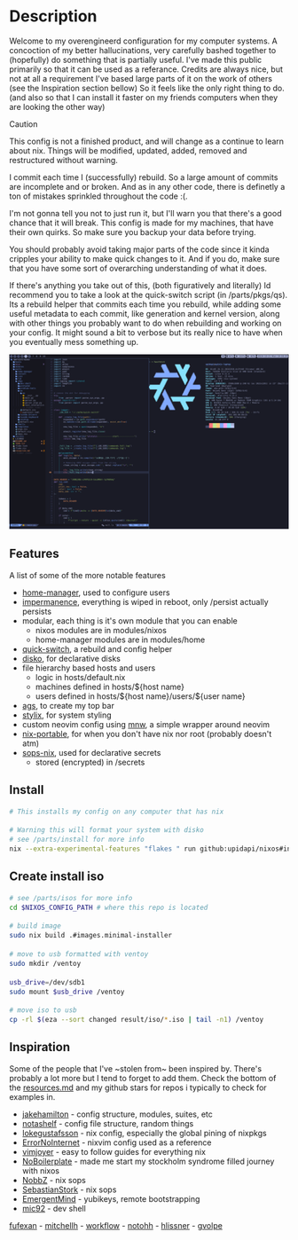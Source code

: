 # Description

Welcome to my overengineerd configuration for my computer systems. A concoction
of my better hallucinations, very carefully bashed together to (hopefully) do
something that is partially useful. I've made this public primarily so that it
can be used as a referance. Credits are always nice, but not at all a requirement
I've based large parts of it on the work of others (see the Inspiration section
bellow) So it feels like the only right thing to do. (and also so that I can
install it faster on my friends computers when they are looking the other way)

<!----------------------this comment is 80 characters wide--------------------->

> [!CAUTION]
> This config is not a finished product, and will change as a continue to learn
> about nix. Things will be modified, updated, added, removed and restructured
> without warning.
>
> I commit each time I (successfully) rebuild. So a large amount of commits are
> incomplete and or broken. And as in any other code, there is definetly a ton
> of mistakes sprinkled throughout the code :(.
>
> I'm not gonna tell you not to just run it, but I'll warn you that there's a
> good chance that it will break. This config is made for my machines, that have
> their own quirks. So make sure you backup your data before trying.
>
> You should probably avoid taking major parts of the code since it kinda
> cripples your ability to make quick changes to it. And if you do, make
> sure that you have some sort of overarching understanding of what it does.

<!----------------------this comment is 80 characters wide--------------------->

If there's anything you take out of this, (both figuratively and literally)
Id recommend you to take a look at the quick-switch script (in /parts/pkgs/qs).
Its a rebuild helper that commits each time you rebuild, while adding some
useful metadata to each commit, like generation and kernel version, along with
other things you probably want to do when rebuilding and working on your config.
It might sound a bit to verbose but its really nice to have when you eventually
mess something up.

![document](https://github.com/upidapi/NixOs/blob/main/misc/images/desktop-minimal.png?raw=true)

## Features

A list of some of the more notable features

- [home-manager](https://github.com/nix-community/home-manager),
  used to configure users
- [impermanence](https://github.com/nix-community/impermanence),
  everything is wiped in reboot, only /persist actually persists
- modular, each thing is it's own module that you can enable
  - nixos modules are in modules/nixos
  - home-manager modules are in modules/home
- [quick-switch](https://github.com/upidapi/NixOs/tree/main/parts/pkgs/qs),
  a rebuild and config helper
- [disko](https://github.com/nix-community/disko), for declarative disks
- file hierarchy based hosts and users
  - logic in hosts/default.nix
  - machines defined in hosts/${host name}
  - users defined in hosts/\${host name}/users/\${user name}
- [ags](https://github.com/Aylur/ags), to create my top bar
- [stylix](https://github.com/danth/stylix), for system styling
- custom neovim config using [mnw](https://github.com/Gerg-L/mnw),
  a simple wrapper around neovim
- [nix-portable](https://github.com/DavHau/nix-portable),
  for when you don't have nix nor root (probably doesn't atm)
- [sops-nix](https://github.com/Mic92/sops-nix), used for declarative secrets
  - stored (encrypted) in /secrets

## Install

```bash
# This installs my config on any computer that has nix

# Warning this will format your system with disko
# see /parts/install for more info
nix --extra-experimental-features "flakes " run github:upidapi/nixos#install
```

## Create install iso

```bash
# see /parts/isos for more info
cd $NIXOS_CONFIG_PATH # where this repo is located

# build image
sudo nix build .#images.minimal-installer

# move to usb formatted with ventoy
sudo mkdir /ventoy

usb_drive=/dev/sdb1
sudo mount $usb_drive /ventoy

# move iso to usb
cp -rl $(eza --sort changed result/iso/*.iso | tail -n1) /ventoy
```

## Inspiration

Some of the people that I've ~stolen from~ been inspired by. There's probably
a lot more but I tend to forget to add them. Check the bottom of the
[resources.md](/misc/resources.md) and my github stars for repos i typically to
check for examples in.

- [jakehamilton](https://github.com/jakehamilton/config) -
  config structure, modules, suites, etc
- [notashelf](https://github.com/notashelf/nyx) -
  config file structure, random things
- [lokegustafsson](https://github.com/lokegustafsson/nixos-getting-started) -
  nix config, especially the global pining of nixpkgs
- [ErrorNoInternet](https://github.com/ErrorNoInternet/configuration.nix) -
  nixvim config used as a reference
- [vimjoyer](https://www.youtube.com/@vimjoyer) -
  easy to follow guides for everything nix
- [NoBoilerplate](https://www.youtube.com/@NoBoilerplate) -
  made me start my stockholm syndrome filled journey with nixos
- [NobbZ](https://github.com/NobbZ/nixos-config/) - nix sops
- [SebastianStork](https://github.com/SebastianStork/nixos-config) - nix sops
- [EmergentMind](https://github.com/EmergentMind/nix-config) -
  yubikeys, remote bootstrapping
- [mic92](https://github.com/mic92/dotfiles) - dev shell

[fufexan](https://github.com/fufexan/dotfiles) -
[mitchellh](https://github.com/mitchellh/nixos-config) -
[workflow](https://github.com/workflow/dotfiles) -
[notohh](https://github.com/notohh/snowflake) -
[hlissner](https://github.com/hlissner/dotfiles) -
[gvolpe](https://github.com/gvolpe/nix-config)
